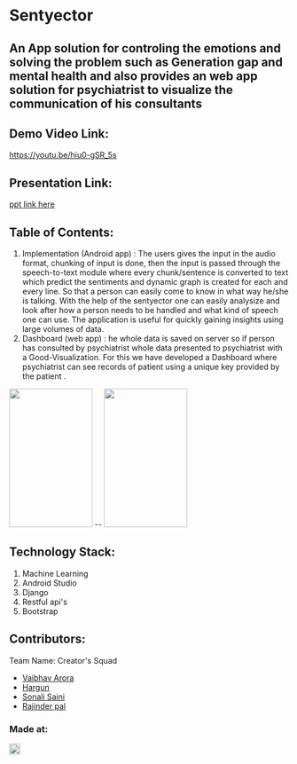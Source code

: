 # Sentyector
## An App solution for controling the emotions and solving the problem such as Generation gap and mental health and also provides an web app solution for psychiatrist to visualize the communication of his consultants  

## Demo Video Link:
  <a href="https://youtu.be/hiu0-gSR_5s">https://youtu.be/hiu0-gSR_5s</a>
  
## Presentation Link:
  <a href="https://drive.google.com/file/d/1FiphOgY9YL3YoAqV7gapSNdQx4B5y2mS/view?usp=sharing"> ppt link here </a>
  
  
## Table of Contents: 
 1) Implementation (Android app) : The users gives the input in the audio format, chunking of input is done, then the input is passed through the speech-to-text module where every chunk/sentence is converted to text which predict the sentiments and dynamic graph is created for each and every line. So that a person can easily come to know in what way he/she is talking. With the help of the sentyector one can easily analysize and look after how a person needs to be handled and what kind of speech one can use. The application is useful for quickly gaining insights using large volumes of data.   
 2) Dashboard (web app) : he whole data is saved on server so if person has consulted by psychiatrist whole data presented to psychiatrist with a Good-Visualization. For this we have developed a Dashboard where psychiatrist can see records of patient using a unique key provided by the patient .

<img src="https://user-images.githubusercontent.com/56452820/114285374-45a11300-9a74-11eb-8847-014ccfd90f6d.png" height="250px" width="150"/> -- <img src="https://user-images.githubusercontent.com/56452820/114285423-a7fa1380-9a74-11eb-95e7-5c129ef28bc5.png" height="250px" width="150"/>


## Technology Stack:
  1) Machine Learning
  2) Android Studio
  3) Django
  4) Restful api's
  5) Bootstrap
  

## Contributors:

Team Name: Creator's Squad

* [Vaibhav Arora](https://github.com/vaibhavarora102)
* [Hargun](https://github.com/hkaur008)
* [Sonali Saini](https://github.com/sonali681)
* [Rajinder pal](https://github.com/sairish2001)


### Made at:
<a href="https://hack36.com"> <img src="http://bit.ly/BuiltAtHack36" height=20px> </a>
